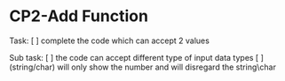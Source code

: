 # CP2-Add Function

Task:
[ ] complete the code which can accept 2 values

Sub task:
[ ] the code can accept different type of input data types
[ ] (string/char) will only show the number and will disregard the string\char
